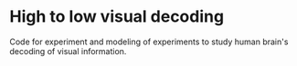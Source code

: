 # High to low visual decoding
 Code for experiment and modeling of experiments to study human brain's decoding of visual information.

